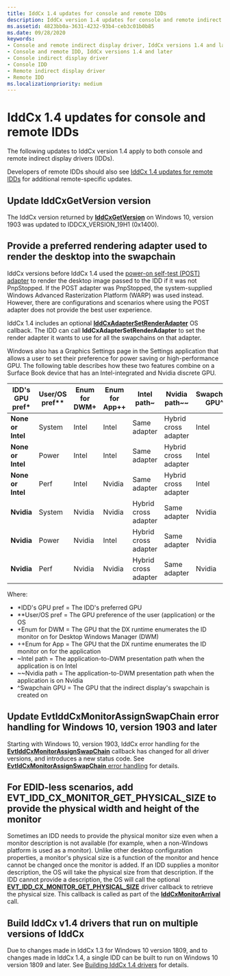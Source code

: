 ```yaml
---
title: IddCx 1.4 updates for console and remote IDDs
description: IddCx version 1.4 updates for console and remote indirect display drivers
ms.assetid: 4823bb0a-3631-4232-93b4-ceb3c01b0b85
ms.date: 09/28/2020
keywords:
- Console and remote indirect display driver, IddCx versions 1.4 and later
- Console and remote IDD, IddCx versions 1.4 and later
- Console indirect display driver
- Console IDD
- Remote indirect display driver
- Remote IDD
ms.localizationpriority: medium
---
```


# IddCx 1.4 updates for console and remote IDDs

The following updates to IddCx version 1.4 apply to both console and remote indirect display drivers (IDDs).

Developers of remote IDDs should also see [IddCx 1.4 updates for remote IDDs](iddcx1.4-updates-for-remote-idds.md) for additional remote-specific updates.

## Update IddCxGetVersion version

The IddCx version returned by [**IddCxGetVersion**](/windows-hardware/drivers/ddi/iddcx/nf-iddcx-iddcxgetversion) on Windows 10, version 1903 was updated to IDDCX_VERSION_19H1 (0x1400).

## Provide a preferred rendering adapter used to render the desktop into the swapchain

IddCx versions before IddCx 1.4 used the [power-on self-test (POST) adapter](plug-and-play--pnp--start-and-stop-cases.md) to render the desktop image passed to the IDD if it was not PnpStopped. If the POST adapter was PnpStopped, the system-supplied Windows Advanced Rasterization Platform (WARP) was used instead. However, there are configurations and scenarios where using the POST adapter does not provide the best user experience.

IddCx 1.4 includes an optional [**IddCxAdapterSetRenderAdapter**](/windows-hardware/drivers/ddi/iddcx/nf-iddcx-iddcxadaptersetrenderadapter) OS callback. The IDD can call **IddCxAdapterSetRenderAdapter** to set the render adapter it wants to use for all the swapchains on that adapter.

Windows also has a Graphics Settings page in the Settings application that allows a user to set their preference for power saving or high-performance GPU. The following table describes how these two features combine on a Surface Book device that has an Intel-integrated and Nvidia discrete GPU.

| IDD's GPU pref\* | User/OS pref\*\* | Enum for DWM\+ | Enum for App\+\+ | Intel path~ | Nvidia path~~ | Swapchain GPU^ |
| ----------------- | ------ | ------ | ------ | -------------------- | -------------------- | ------ |
| **None or Intel** | System | Intel  | Intel  | Same adapter         | Hybrid cross adapter | Intel  |
| **None or Intel** | Power  | Intel  | Intel  | Same adapter         | Hybrid cross adapter | Intel  |
| **None or Intel** | Perf   | Intel  | Nvidia | Same adapter         | Hybrid cross adapter | Intel  |
| **Nvidia**        | System | Nvidia | Nvidia | Hybrid cross adapter | Same adapter         | Nvidia |
| **Nvidia**        | Power  | Nvidia | Intel  | Hybrid cross adapter | Same adapter         | Nvidia |
| **Nvidia**        | Perf   | Nvidia | Nvidia | Hybrid cross adapter | Same adapter         | Nvidia |

Where:

* \*IDD's GPU pref = The IDD's preferred GPU
* \*\*User/OS pref = The GPU preference of the user (application) or the OS
* \+Enum for DWM = The GPU that the DX runtime enumerates the ID monitor on for Desktop Windows Manager (DWM)
* \+\+Enum for App = The GPU that the DX runtime enumerates the ID monitor on for the application
* ~Intel path = The application-to-DWM presentation path when the application is on Intel
* ~~Nvidia path = The application-to-DWM presentation path when the application is on Nvidia
* ^Swapchain GPU = The GPU that the indirect display's swapchain is created on

## Update EvtIddCxMonitorAssignSwapChain error handling for Windows 10, version 1903 and later

Starting with Windows 10, version 1903, IddCx error handling for the [**EvtIddCxMonitorAssignSwapChain**](/windows-hardware/drivers/ddi/iddcx/nc-iddcx-evt_idd_cx_monitor_assign_swapchain) callback has changed for all driver versions, and introduces a new status code. See [**EvtIdCxMonitorAssignSwapChain** error handling](idd-evtiddcxmonitorassignswapchain-error-handling.md) for details.

## For EDID-less scenarios, add EVT_IDD_CX_MONITOR_GET_PHYSICAL_SIZE to provide the physical width and height of the monitor

Sometimes an IDD needs to provide the physical monitor size even when a monitor description is not available (for example, when a non-Windows platform is used as a monitor). Unlike other desktop configuration properties, a monitor's physical size is a function of the monitor and hence cannot be changed once the monitor is added. If an IDD supplies a monitor description, the OS will take the physical size from that description. If the IDD cannot provide a description, the OS will call the optional [**EVT_IDD_CX_MONITOR_GET_PHYSICAL_SIZE**](https://docs.microsoft.com/windows-hardware/drivers/ddi/iddcx/nc-iddcx-evt_idd_cx_monitor_get_physical_size) driver callback to retrieve the physical size. This callback is called as part of the [**IddCxMonitorArrival**](https://docs.microsoft.com/windows-hardware/drivers/ddi/iddcx/nf-iddcx-iddcxmonitorarrival) call.

## Build IddCx v1.4 drivers that run on multiple versions of IddCx

Due to changes made in IddCx 1.3 for Windows 10 version 1809, and to changes made in IddCx 1.4, a single IDD can be built to run on Windows 10 version 1809 and later. See [Building IddCx 1.4 drivers](building-iddcx1.4-drivers.md) for details.
